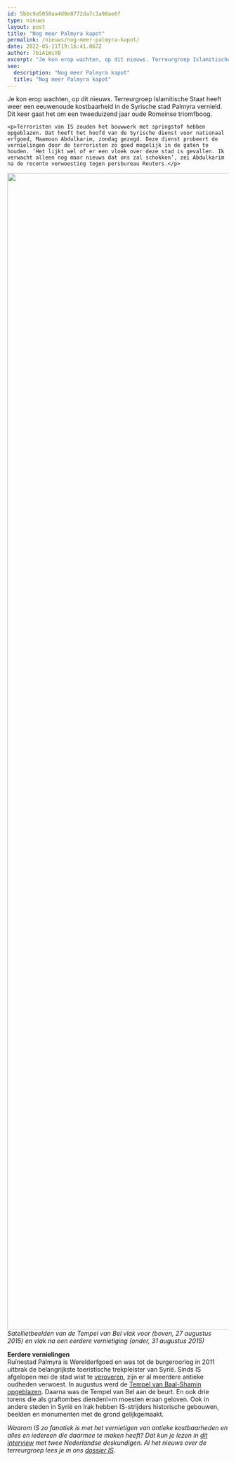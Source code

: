 ```yaml
---
id: 5bbc9a5058aa4d0e8772da7c3a98ae6f
type: nieuws
layout: post
title: "Nog meer Palmyra kapot"
permalink: /nieuws/nog-meer-palmyra-kapot/
date: 2022-05-11T19:16:41.067Z
author: 7biA1WiYB
excerpt: "Je kon erop wachten, op dit nieuws. Terreurgroep Islamitische Staat heeft weer een eeuwenoude kostbaarheid in de Syrische stad Palmyra vernield. Dit keer gaat het om een tweeduizend jaar oude Romeinse triomfboog.  "
seo:
  description: "Nog meer Palmyra kapot"
  title: "Nog meer Palmyra kapot"
---
```

Je kon erop wachten, op dit nieuws. Terreurgroep Islamitische Staat heeft weer een eeuwenoude kostbaarheid in de Syrische stad Palmyra vernield. Dit keer gaat het om een tweeduizend jaar oude Romeinse triomfboog.  

    <p>Terroristen van IS zouden het bouwwerk met springstof hebben opgeblazen. Dat heeft het hoofd van de Syrische dienst voor nationaal erfgoed, Maamoun Abdulkarim, zondag gezegd. Deze dienst probeert de vernielingen door de terroristen zo goed mogelijk in de gaten te houden. ‘Het lijkt wel of er een vloek over deze stad is gevallen. Ik verwacht alleen nog maar nieuws dat ons zal schokken’, zei Abdulkarim na de recente verwoesting tegen persbureau Reuters.</p>
<p><div class="media media-element-container media-default"><div id="file-11944" class="file file-image file-image-jpeg">

        
  
  <div class="content">
    <img title="Vernietiging van de Tempel van Bel Foto AFP" height="2632" width="2400" class="media-element file-default" src="https://7dagen.netlify.app/sites/default/files/ANP-33959578.jpg" alt="">  </div>

  
</div>
</div><em>Satellietbeelden van de Tempel van Bel vlak voor (boven, 27 augustus 2015) en vlak na een eerdere vernietiging (onder, 31 augustus 2015)</em>
<p><strong>Eerdere vernielingen</strong><br>Ruïnestad Palmyra is Werelderfgoed en was tot de burgeroorlog in 2011 uitbrak de belangrijkste toeristische trekpleister van Syrië. Sinds IS afgelopen mei de stad wist te <a href="https://7dagen.netlify.app/nieuws/palmyra">veroveren</a>, zijn er al meerdere antieke oudheden verwoest. In augustus werd de <a href="https://7dagen.netlify.app/nieuws/blaast-tempel-palmyra-op">Tempel van Baal-Shamin opgeblazen</a>. Daarna was de Tempel van Bel aan de beurt. En ook drie torens die als graftombes diendenl=m moesten eraan geloven. Ook in andere steden in Syrië en Irak hebben IS-strijders historische gebouwen, beelden en monumenten met de grond gelijkgemaakt.</p>
<p><em>Waarom IS zo fanatiek is met het vernietigen van antieke kostbaarheden en alles en iedereen die daarmee te maken heeft? Dat kun je lezen in <a href="https://7dagen.netlify.app/nieuws/maakt-kostbare-kunstschatten-kapot">dit interview</a> met twee Nederlandse deskundigen. Al het nieuws over de terreurgroep lees je in ons <a href="https://7dagen.netlify.app/dossier-is">dossier IS</a>.</em></p>  
